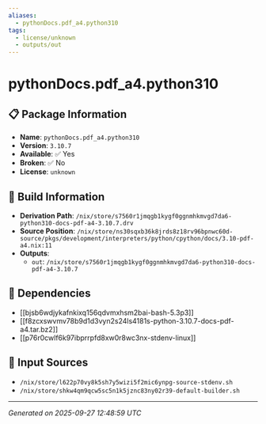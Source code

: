 ```yaml
---
aliases:
  - pythonDocs.pdf_a4.python310
tags:
  - license/unknown
  - outputs/out
---
```


# pythonDocs.pdf_a4.python310

## 📋 Package Information

- **Name**: `pythonDocs.pdf_a4.python310`
- **Version**: `3.10.7`
- **Available**: ✅ Yes
- **Broken**: ✅ No
- **License**: `unknown`

## 🔧 Build Information

- **Derivation Path**: `/nix/store/s7560r1jmqgb1kygf0ggnmhkmvgd7da6-python310-docs-pdf-a4-3.10.7.drv`
- **Source Position**: `/nix/store/ns30sqxb36k8jrds8z18rv96bpnwc60d-source/pkgs/development/interpreters/python/cpython/docs/3.10-pdf-a4.nix:11`
- **Outputs**:
  - `out`:  `/nix/store/s7560r1jmqgb1kygf0ggnmhkmvgd7da6-python310-docs-pdf-a4-3.10.7`

## 🔗 Dependencies

- [[bjsb6wdjykafnkixq156qdvmxhsm2bai-bash-5.3p3]]
- [[f8zcxswvmv78b9d1d3vyn2s24ls4181s-python-3.10.7-docs-pdf-a4.tar.bz2]]
- [[p76r0cwlf6k97ibprrpfd8xw0r8wc3nx-stdenv-linux]]

## 📁 Input Sources

- `/nix/store/l622p70vy8k5sh7y5wizi5f2mic6ynpg-source-stdenv.sh`
- `/nix/store/shkw4qm9qcw5sc5n1k5jznc83ny02r39-default-builder.sh`

---
*Generated on 2025-09-27 12:48:59 UTC*
